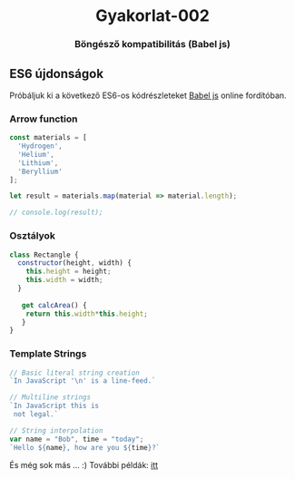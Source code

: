 <h1 align="center" style="border-bottom: none;"> Gyakorlat-002</h1>
<h3 align="center">Böngésző kompatibilitás (Babel js)</h3>

## ES6 újdonságok

Próbáljuk ki a következő ES6-os kódrészleteket [Babel js](https://babeljs.io/repl) online fordítóban.

### Arrow function

```javascript
const materials = [
  'Hydrogen',
  'Helium',
  'Lithium',
  'Beryllium'
];

let result = materials.map(material => material.length);

// console.log(result);
```

### Osztályok

```javascript
class Rectangle {
  constructor(height, width) {
    this.height = height;
    this.width = width;
  }
  
   get calcArea() {
    return this.width*this.height;
   }
}
```

### Template Strings

```javascript
// Basic literal string creation
`In JavaScript '\n' is a line-feed.`

// Multiline strings
`In JavaScript this is
 not legal.`

// String interpolation
var name = "Bob", time = "today";
`Hello ${name}, how are you ${time}?`

```

És még sok más ... :)
További példák: [itt](https://github.com/gergely-nagy/es6features)
